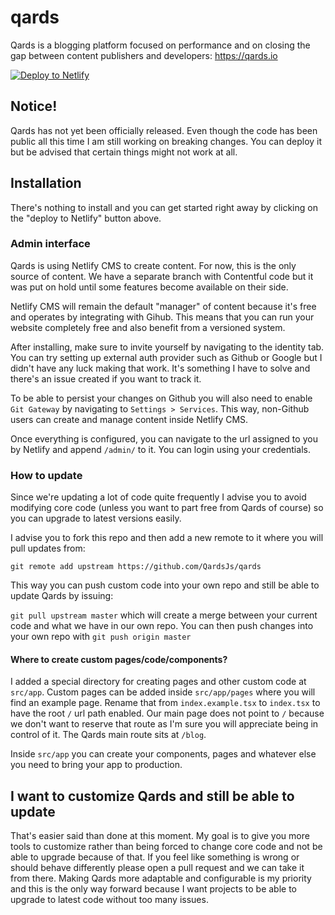 # qards
Qards is a blogging platform focused on performance and on closing the gap 
between content publishers and developers: https://qards.io

[![Deploy to Netlify](https://www.netlify.com/img/deploy/button.svg)](
https://app.netlify.com/start/deploy?repository=https://github.com/QardsJs/qards)

## Notice!

Qards has not yet been officially released. Even though the code has been
public all this time I am still working on breaking changes. You can deploy
it but be advised that certain things might not work at all.

## Installation

There's nothing to install and you can get started right away by clicking on
the "deploy to Netlify" button above.

### Admin interface

Qards is using Netlify CMS to create content. For now, this is the only source
of content. We have a separate branch with Contentful code but it was put on
hold until some features become available on their side.

Netlify CMS will remain the default "manager" of content because it's free
and operates by integrating with Gihub. This means that you can run your
website completely free and also benefit from a versioned system.

After installing, make sure to invite yourself by navigating to the identity
tab. You can try setting up external auth provider such as Github or Google
but I didn't have any luck making that work. It's something I have to solve
and there's an issue created if you want to track it.

To be able to persist your changes on Github you will also need to enable
`Git Gateway` by navigating to `Settings > Services`. This way, non-Github
users can create and manage content inside Netlify CMS.

Once everything is configured, you can navigate to the url assigned to you
by Netlify and append `/admin/` to it. You can login using your credentials.

### How to update

Since we're updating a lot of code quite frequently I advise you to avoid
modifying core code (unless you want to part free from Qards of course) so
you can upgrade to latest versions easily.

I advise you to fork this repo and then add a new remote to it where you
will pull updates from:

`git remote add upstream https://github.com/QardsJs/qards`

This way you can push custom code into your own repo and still be able to
update Qards by issuing:

`git pull upstream master` which will create a merge between your current
code and what we have in our own repo. You can then push changes into your 
own repo with `git push origin master`

#### Where to create custom pages/code/components?

I added a special directory for creating pages and other custom code at 
`src/app`. Custom pages can be added inside `src/app/pages` where you will
find an example page. Rename that from `index.example.tsx` to `index.tsx`
to have the root `/` url path enabled. Our main page does not point to `/`
because we don't want to reserve that route as I'm sure you will appreciate
being in control of it. The Qards main route sits at `/blog`.

Inside `src/app` you can create your components, pages and whatever else
you need to bring your app to production.

## I want to customize Qards and still be able to update

That's easier said than done at this moment. My goal is to give you more
tools to customize rather than being forced to change core code and not
be able to upgrade because of that. If you feel like something is wrong
or should behave differently please open a pull request and we can take
it from there. Making Qards more adaptable and configurable is my priority
and this is the only way forward because I want projects to be able to
upgrade to latest code without too many issues.